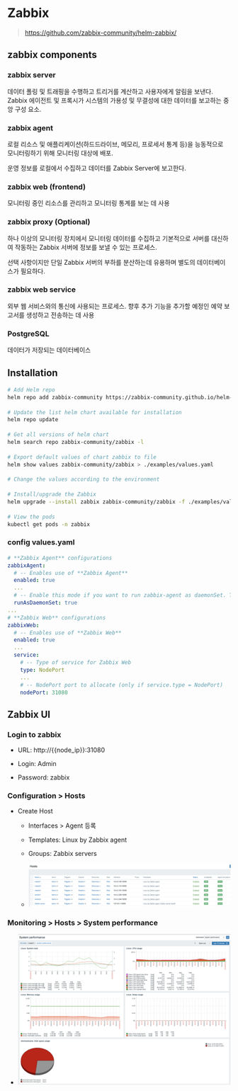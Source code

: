 
# Zabbix

> https://github.com/zabbix-community/helm-zabbix/

## zabbix components

### zabbix server

데이터 폴링 및 트래핑을 수행하고 트리거를 계산하고 사용자에게 알림을 보낸다. Zabbix 에이전트 및 프록시가 시스템의 가용성 및 무결성에 대한 데이터를 보고하는 중앙 구성 요소.

### zabbix agent

로컬 리소스 및 애플리케이션(하드드라이브, 메모리, 프로세서 통계 등)을 능동적으로 모니터링하기 위해 모니터링 대상에 배포.

운영 정보를 로컬에서 수집하고 데이터를 Zabbix Server에 보고한다. 

### zabbix web (frontend)

모니터링 중인 리소스를 관리하고 모니터링 통계를 보는 데 사용

### zabbix proxy (Optional)

하나 이상의 모니터링 장치에서 모니터링 데이터를 수집하고 기본적으로 서버를 대신하여 작동하는 Zabbix 서버에 정보를 보낼 수 있는 프로세스.

선택 사항이지만 단일 Zabbix 서버의 부하를 분산하는데 유용하며 별도의 데이터베이스가 필요하다.

### zabbix web service

외부 웹 서비스와의 통신에 사용되는 프로세스. 향후 추가 기능을 추가할 예정인 예약 보고서를 생성하고 전송하는 데 사용

### PostgreSQL

데이터가 저장되는 데이터베이스

## Installation

```bash
# Add Helm repo
helm repo add zabbix-community https://zabbix-community.github.io/helm-zabbix

# Update the list helm chart available for installation
helm repo update

# Get all versions of helm chart
helm search repo zabbix-community/zabbix -l

# Export default values of chart zabbix to file
helm show values zabbix-community/zabbix > ./examples/values.yaml

# Change the values according to the environment

# Install/upgrade the Zabbix
helm upgrade --install zabbix zabbix-community/zabbix -f ./examples/values.yaml -n zabbix --create-namespace 

# View the pods
kubectl get pods -n zabbix
```

### config values.yaml

```yaml
# **Zabbix Agent** configurations
zabbixAgent:
  # -- Enables use of **Zabbix Agent**
  enabled: true
  ... 
  # -- Enable this mode if you want to run zabbix-agent as daemonSet. The 'zabbixAgent.runAsSidecar' option must be false.
  runAsDaemonSet: true
...  
# **Zabbix Web** configurations
zabbixWeb:
  # -- Enables use of **Zabbix Web**
  enabled: true
  ...  
  service:
    # -- Type of service for Zabbix Web
    type: NodePort
    ...
    # -- NodePort port to allocate (only if service.type = NodePort)
    nodePort: 31080
```

## Zabbix UI

### Login to zabbix

- URL: http://{{node_ip}}:31080

- Login: Admin

- Password: zabbix


### Configuration > Hosts

- Create Host

  - Interfaces > Agent 등록

  - Templates: Linux by Zabbix agent

  - Groups: Zabbix servers

  - ![hosts](./images/zabbix-hosts.png)

### Monitoring > Hosts > System performance

- ![host-dashboard](./images/zabbix-monitoring.png)

